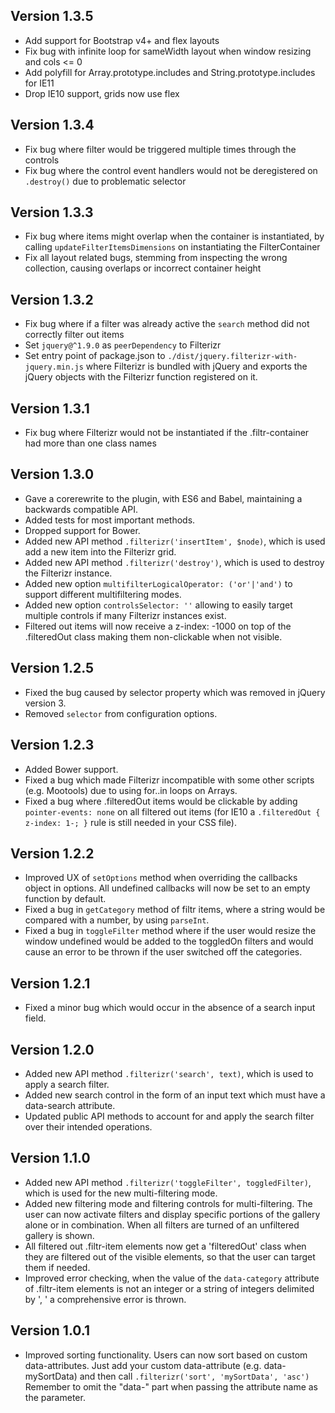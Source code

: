 ## Version 1.3.5
* Add support for Bootstrap v4+ and flex layouts
* Fix bug with infinite loop for sameWidth layout when window resizing and cols <= 0
* Add polyfill for Array.prototype.includes and String.prototype.includes for IE11
* Drop IE10 support, grids now use flex

## Version 1.3.4
* Fix bug where filter would be triggered multiple times through the controls
* Fix bug where the control event handlers would not be deregistered on `.destroy()` due to problematic selector

## Version 1.3.3
* Fix bug where items might overlap when the container is instantiated, by calling `updateFilterItemsDimensions` on instantiating the FilterContainer
* Fix all layout related bugs, stemming from inspecting the wrong collection, causing overlaps or incorrect container height

## Version 1.3.2
* Fix bug where if a filter was already active the `search` method did not correctly filter out items
* Set `jquery@^1.9.0` as `peerDependency` to Filterizr
* Set entry point of package.json to `./dist/jquery.filterizr-with-jquery.min.js` where Filterizr is bundled with jQuery and exports the jQuery objects with the Filterizr function registered on it.

## Version 1.3.1
* Fix bug where Filterizr would not be instantiated if the .filtr-container had more than one class names

## Version 1.3.0
* Gave a corerewrite to the plugin, with ES6 and Babel, maintaining a backwards compatible API.
* Added tests for most important methods.
* Dropped support for Bower.
* Added new API method ````.filterizr('insertItem', $node)````, which is used add a new item into the Filterizr grid.
* Added new API method ````.filterizr('destroy')````, which is used to destroy the Filterizr instance.
* Added new option ````multifilterLogicalOperator: ('or'|'and')```` to support different multifiltering modes.
* Added new option ````controlsSelector: ''```` allowing to easily target multiple controls if many Filterizr instances exist.
* Filtered out items will now receive a z-index: -1000 on top of the .filteredOut class making them non-clickable when not visible.

## Version 1.2.5
* Fixed the bug caused by selector property which was removed in jQuery version 3.
* Removed ````selector```` from configuration options.

## Version 1.2.3
* Added Bower support.
* Fixed a bug which made Filterizr incompatible with some other scripts (e.g. Mootools) due to using for..in loops on Arrays.
* Fixed a bug where .filteredOut items would be clickable by adding ```pointer-events: none``` on all filtered out items (for IE10 a ````.filteredOut { z-index: 1-; }```` rule is still needed in your CSS file).

## Version 1.2.2
* Improved UX of ````setOptions```` method when overriding the callbacks object in options. All undefined callbacks will now be set to an empty function by default.
* Fixed a bug in ````getCategory```` method of filtr items, where a string would be compared with a number, by using ````parseInt````.
* Fixed a bug in ````toggleFilter```` method where if the user would resize the window undefined would be added to the toggledOn filters and would cause an error to be thrown if the user switched off the categories.

## Version 1.2.1
* Fixed a minor bug which would occur in the absence of a search input field.

## Version 1.2.0
* Added new API method ````.filterizr('search', text)````, which is used to apply a search filter.
* Added new search control in the form of an input text which must have a data-search attribute.
* Updated public API methods to account for and apply the search filter over their intended operations.

## Version 1.1.0
* Added new API method ````.filterizr('toggleFilter', toggledFilter)````, which is used for the new multi-filtering mode.
* Added new filtering mode and filtering controls for multi-filtering. The user can now activate filters and display specific portions of the gallery alone or in combination. When all filters are turned of an unfiltered gallery is shown.
* All filtered out .filtr-item elements now get a 'filteredOut' class when they are filtered out of the visible elements, so that the user can target them if needed.
* Improved error checking, when the value of the ````data-category```` attribute of .filtr-item elements is not an integer or a string of integers delimited by ', ' a comprehensive error is thrown.

## Version 1.0.1
* Improved sorting functionality. Users can now sort based on custom data-attributes. Just add your custom data-attribute
(e.g. data-mySortData) and then call ````.filterizr('sort', 'mySortData', 'asc')```` Remember to omit the "data-" part when passing the attribute name as the parameter.
